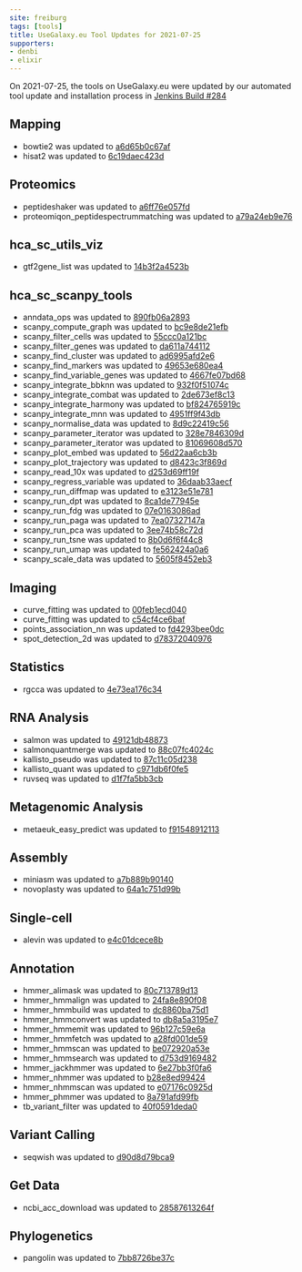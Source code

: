 ```yaml
---
site: freiburg
tags: [tools]
title: UseGalaxy.eu Tool Updates for 2021-07-25
supporters:
- denbi
- elixir
---
```


On 2021-07-25, the tools on UseGalaxy.eu were updated by our automated tool update and installation process in [Jenkins Build #284](https://build.galaxyproject.eu/job/usegalaxy-eu/job/install-tools/#284/)


## Mapping

- bowtie2 was updated to [a6d65b0c67af](https://toolshed.g2.bx.psu.edu/view/devteam/bowtie2/a6d65b0c67af)
- hisat2 was updated to [6c19daec423d](https://toolshed.g2.bx.psu.edu/view/iuc/hisat2/6c19daec423d)

## Proteomics

- peptideshaker was updated to [a6ff76e057fd](https://toolshed.g2.bx.psu.edu/view/galaxyp/peptideshaker/a6ff76e057fd)
- proteomiqon_peptidespectrummatching was updated to [a79a24eb9e76](https://toolshed.g2.bx.psu.edu/view/galaxyp/proteomiqon_peptidespectrummatching/a79a24eb9e76)

## hca_sc_utils_viz

- gtf2gene_list was updated to [14b3f2a4523b](https://toolshed.g2.bx.psu.edu/view/ebi-gxa/gtf2gene_list/14b3f2a4523b)

## hca_sc_scanpy_tools

- anndata_ops was updated to [890fb06a2893](https://toolshed.g2.bx.psu.edu/view/ebi-gxa/anndata_ops/890fb06a2893)
- scanpy_compute_graph was updated to [bc9e8de21efb](https://toolshed.g2.bx.psu.edu/view/ebi-gxa/scanpy_compute_graph/bc9e8de21efb)
- scanpy_filter_cells was updated to [55ccc0a121bc](https://toolshed.g2.bx.psu.edu/view/ebi-gxa/scanpy_filter_cells/55ccc0a121bc)
- scanpy_filter_genes was updated to [da611a744112](https://toolshed.g2.bx.psu.edu/view/ebi-gxa/scanpy_filter_genes/da611a744112)
- scanpy_find_cluster was updated to [ad6995afd2e6](https://toolshed.g2.bx.psu.edu/view/ebi-gxa/scanpy_find_cluster/ad6995afd2e6)
- scanpy_find_markers was updated to [49653e680ea4](https://toolshed.g2.bx.psu.edu/view/ebi-gxa/scanpy_find_markers/49653e680ea4)
- scanpy_find_variable_genes was updated to [4667fe07bd68](https://toolshed.g2.bx.psu.edu/view/ebi-gxa/scanpy_find_variable_genes/4667fe07bd68)
- scanpy_integrate_bbknn was updated to [932f0f51074c](https://toolshed.g2.bx.psu.edu/view/ebi-gxa/scanpy_integrate_bbknn/932f0f51074c)
- scanpy_integrate_combat was updated to [2de673ef8c13](https://toolshed.g2.bx.psu.edu/view/ebi-gxa/scanpy_integrate_combat/2de673ef8c13)
- scanpy_integrate_harmony was updated to [bf824765919c](https://toolshed.g2.bx.psu.edu/view/ebi-gxa/scanpy_integrate_harmony/bf824765919c)
- scanpy_integrate_mnn was updated to [4951ff9f43db](https://toolshed.g2.bx.psu.edu/view/ebi-gxa/scanpy_integrate_mnn/4951ff9f43db)
- scanpy_normalise_data was updated to [8d9c22419c56](https://toolshed.g2.bx.psu.edu/view/ebi-gxa/scanpy_normalise_data/8d9c22419c56)
- scanpy_parameter_iterator was updated to [328e7846309d](https://toolshed.g2.bx.psu.edu/view/ebi-gxa/scanpy_parameter_iterator/328e7846309d)
- scanpy_parameter_iterator was updated to [81069608d570](https://toolshed.g2.bx.psu.edu/view/ebi-gxa/scanpy_parameter_iterator/81069608d570)
- scanpy_plot_embed was updated to [56d22aa6cb3b](https://toolshed.g2.bx.psu.edu/view/ebi-gxa/scanpy_plot_embed/56d22aa6cb3b)
- scanpy_plot_trajectory was updated to [d8423c3f869d](https://toolshed.g2.bx.psu.edu/view/ebi-gxa/scanpy_plot_trajectory/d8423c3f869d)
- scanpy_read_10x was updated to [d253d69ff19f](https://toolshed.g2.bx.psu.edu/view/ebi-gxa/scanpy_read_10x/d253d69ff19f)
- scanpy_regress_variable was updated to [36daab33aecf](https://toolshed.g2.bx.psu.edu/view/ebi-gxa/scanpy_regress_variable/36daab33aecf)
- scanpy_run_diffmap was updated to [e3123e51e781](https://toolshed.g2.bx.psu.edu/view/ebi-gxa/scanpy_run_diffmap/e3123e51e781)
- scanpy_run_dpt was updated to [8ca1de77945e](https://toolshed.g2.bx.psu.edu/view/ebi-gxa/scanpy_run_dpt/8ca1de77945e)
- scanpy_run_fdg was updated to [07e0163086ad](https://toolshed.g2.bx.psu.edu/view/ebi-gxa/scanpy_run_fdg/07e0163086ad)
- scanpy_run_paga was updated to [7ea07327147a](https://toolshed.g2.bx.psu.edu/view/ebi-gxa/scanpy_run_paga/7ea07327147a)
- scanpy_run_pca was updated to [3ee74b58c72d](https://toolshed.g2.bx.psu.edu/view/ebi-gxa/scanpy_run_pca/3ee74b58c72d)
- scanpy_run_tsne was updated to [8b0d6f6f44c8](https://toolshed.g2.bx.psu.edu/view/ebi-gxa/scanpy_run_tsne/8b0d6f6f44c8)
- scanpy_run_umap was updated to [fe562424a0a6](https://toolshed.g2.bx.psu.edu/view/ebi-gxa/scanpy_run_umap/fe562424a0a6)
- scanpy_scale_data was updated to [5605f8452eb3](https://toolshed.g2.bx.psu.edu/view/ebi-gxa/scanpy_scale_data/5605f8452eb3)

## Imaging

- curve_fitting was updated to [00feb1ecd040](https://toolshed.g2.bx.psu.edu/view/imgteam/curve_fitting/00feb1ecd040)
- curve_fitting was updated to [c54cf4ce6baf](https://toolshed.g2.bx.psu.edu/view/imgteam/curve_fitting/c54cf4ce6baf)
- points_association_nn was updated to [fd4293bee0dc](https://toolshed.g2.bx.psu.edu/view/imgteam/points_association_nn/fd4293bee0dc)
- spot_detection_2d was updated to [d78372040976](https://toolshed.g2.bx.psu.edu/view/imgteam/spot_detection_2d/d78372040976)

## Statistics

- rgcca was updated to [4e73ea176c34](https://toolshed.g2.bx.psu.edu/view/iuc/rgcca/4e73ea176c34)

## RNA Analysis

- salmon was updated to [49121db48873](https://toolshed.g2.bx.psu.edu/view/bgruening/salmon/49121db48873)
- salmonquantmerge was updated to [88c07fc4024c](https://toolshed.g2.bx.psu.edu/view/bgruening/salmonquantmerge/88c07fc4024c)
- kallisto_pseudo was updated to [87c11c05d238](https://toolshed.g2.bx.psu.edu/view/iuc/kallisto_pseudo/87c11c05d238)
- kallisto_quant was updated to [c971db6f0fe5](https://toolshed.g2.bx.psu.edu/view/iuc/kallisto_quant/c971db6f0fe5)
- ruvseq was updated to [d1f7fa5bb3cb](https://toolshed.g2.bx.psu.edu/view/iuc/ruvseq/d1f7fa5bb3cb)

## Metagenomic Analysis

- metaeuk_easy_predict was updated to [f91548912113](https://toolshed.g2.bx.psu.edu/view/iuc/metaeuk_easy_predict/f91548912113)

## Assembly

- miniasm was updated to [a7b889b90140](https://toolshed.g2.bx.psu.edu/view/iuc/miniasm/a7b889b90140)
- novoplasty was updated to [64a1c751d99b](https://toolshed.g2.bx.psu.edu/view/iuc/novoplasty/64a1c751d99b)

## Single-cell

- alevin was updated to [e4c01dcece8b](https://toolshed.g2.bx.psu.edu/view/bgruening/alevin/e4c01dcece8b)

## Annotation

- hmmer_alimask was updated to [80c713789d13](https://toolshed.g2.bx.psu.edu/view/iuc/hmmer_alimask/80c713789d13)
- hmmer_hmmalign was updated to [24fa8e890f08](https://toolshed.g2.bx.psu.edu/view/iuc/hmmer_hmmalign/24fa8e890f08)
- hmmer_hmmbuild was updated to [dc8860ba75d1](https://toolshed.g2.bx.psu.edu/view/iuc/hmmer_hmmbuild/dc8860ba75d1)
- hmmer_hmmconvert was updated to [db8a5a3195e7](https://toolshed.g2.bx.psu.edu/view/iuc/hmmer_hmmconvert/db8a5a3195e7)
- hmmer_hmmemit was updated to [96b127c59e6a](https://toolshed.g2.bx.psu.edu/view/iuc/hmmer_hmmemit/96b127c59e6a)
- hmmer_hmmfetch was updated to [a28fd001de59](https://toolshed.g2.bx.psu.edu/view/iuc/hmmer_hmmfetch/a28fd001de59)
- hmmer_hmmscan was updated to [be072920a53e](https://toolshed.g2.bx.psu.edu/view/iuc/hmmer_hmmscan/be072920a53e)
- hmmer_hmmsearch was updated to [d753d9169482](https://toolshed.g2.bx.psu.edu/view/iuc/hmmer_hmmsearch/d753d9169482)
- hmmer_jackhmmer was updated to [6e27bb3f0fa6](https://toolshed.g2.bx.psu.edu/view/iuc/hmmer_jackhmmer/6e27bb3f0fa6)
- hmmer_nhmmer was updated to [b28e8ed99424](https://toolshed.g2.bx.psu.edu/view/iuc/hmmer_nhmmer/b28e8ed99424)
- hmmer_nhmmscan was updated to [e07176c0925d](https://toolshed.g2.bx.psu.edu/view/iuc/hmmer_nhmmscan/e07176c0925d)
- hmmer_phmmer was updated to [8a791afd99fb](https://toolshed.g2.bx.psu.edu/view/iuc/hmmer_phmmer/8a791afd99fb)
- tb_variant_filter was updated to [40f0591deda0](https://toolshed.g2.bx.psu.edu/view/iuc/tb_variant_filter/40f0591deda0)

## Variant Calling

- seqwish was updated to [d90d8d79bca9](https://toolshed.g2.bx.psu.edu/view/iuc/seqwish/d90d8d79bca9)

## Get Data

- ncbi_acc_download was updated to [28587613264f](https://toolshed.g2.bx.psu.edu/view/iuc/ncbi_acc_download/28587613264f)

## Phylogenetics

- pangolin was updated to [7bb8726be37c](https://toolshed.g2.bx.psu.edu/view/iuc/pangolin/7bb8726be37c)

